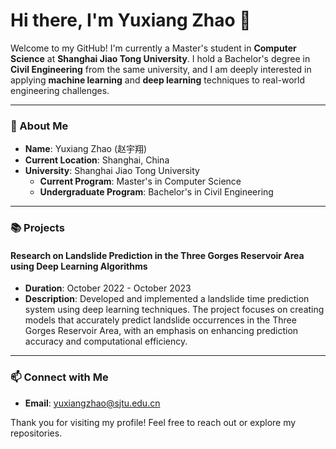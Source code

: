 # Hi there, I'm Yuxiang Zhao 👋

Welcome to my GitHub! I'm currently a Master's student in **Computer Science** at **Shanghai Jiao Tong University**. I hold a Bachelor's degree in **Civil Engineering** from the same university, and I am deeply interested in applying **machine learning** and **deep learning** techniques to real-world engineering challenges.

---

### 👤 About Me

- **Name**: Yuxiang Zhao (赵宇翔)
- **Current Location**: Shanghai, China
- **University**: Shanghai Jiao Tong University
  - **Current Program**: Master's in Computer Science
  - **Undergraduate Program**: Bachelor's in Civil Engineering

---

### 📚 Projects

#### Research on Landslide Prediction in the Three Gorges Reservoir Area using Deep Learning Algorithms
- **Duration**: October 2022 - October 2023
- **Description**: Developed and implemented a landslide time prediction system using deep learning techniques. The project focuses on creating models that accurately predict landslide occurrences in the Three Gorges Reservoir Area, with an emphasis on enhancing prediction accuracy and computational efficiency.

<!-- Add more projects below in a similar format -->
<!-- 
#### [Project Title]
- **Duration**: [Month Year - Month Year]
- **Description**: Brief description of the project.
-->

---

### 📫 Connect with Me

- **Email**: [yuxiangzhao@sjtu.edu.cn](mailto:yuxiangzhao@sjtu.edu.cn)

Thank you for visiting my profile! Feel free to reach out or explore my repositories.
